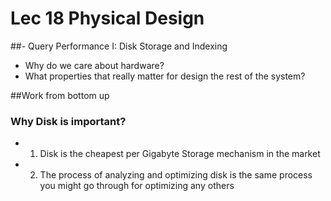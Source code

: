 
# Lec 18 Physical Design
##- Query Performance I: Disk Storage and Indexing
* Why do we care about hardware?
* What properties that really matter for design the rest of the system?

##Work from bottom up
### Why Disk is important? 
- 1. Disk is the cheapest per Gigabyte Storage mechanism in the market
- 2. The process of analyzing and optimizing disk is the same process you might go through for optimizing any others

